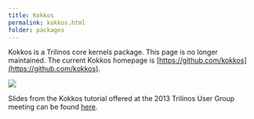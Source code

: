 ```yaml
---
title: Kokkos
permalink: kokkos.html
folder: packages
---
```


Kokkos is a Trilinos core kernels package. This page is no longer maintained. The current Kokkos homepage is [https://github.com/kokkos](https://github.com/kokkos).

![](http://trilinos.org/oldsite/packages/kokkos/diamond.jpg)

Slides from the Kokkos tutorial offered at the 2013 Trilinos User Group meeting can be found [here](http://trilinos.org/oldsite/events/trilinos_user_group_2013/presentations/2013-11-TUG-Kokkos-Tutorial.pdf).
